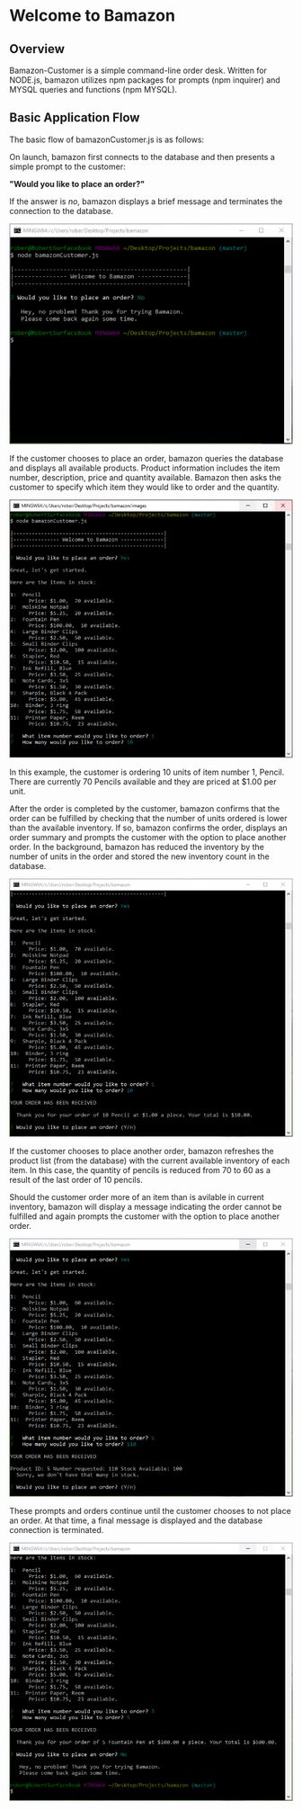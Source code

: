 # Welcome to Bamazon

## Overview
Bamazon-Customer is a simple command-line order desk. Written for NODE.js, bamazon utilizes npm packages for prompts (npm inquirer) and MYSQL queries and functions (npm MYSQL). 

## Basic Application Flow
The basic flow of bamazonCustomer.js is as follows:

On launch, bamazon first connects to the database and then presents a simple prompt to the customer:

  **"Would you like to place an order?"**

If the answer is *no*, bamazon displays a brief message and terminates the connection to the database. 

![Bamazon](images/bamazon0.PNG)

If the customer chooses to place an order, bamazon queries the database and displays all available products. Product information includes the item number, description, price and quantity available. Bamazon then asks the customer to specify which item they would like to order and the quantity.

![Bamazon](images/bamazon1.PNG)

In this example, the customer is ordering 10 units of item number 1, Pencil. There are currently 70 Pencils available and they are priced at $1.00 per unit. 

After the order is completed by the customer, bamazon confirms that the order can be fulfilled by checking that the number of units ordered is lower than the available inventory. If so, bamazon confirms the order, displays an order summary and prompts the customer with the option to place another order. In the background, bamazon has reduced the inventory by the number of units in the order and stored the new inventory count in the database.

![Bamazon](images/bamazon2.PNG)

If the customer chooses to place another order, bamazon refreshes the product list (from the database) with the current available inventory of each item. In this case, the quantity of pencils is reduced from 70 to 60 as a result of the last order of 10 pencils.

Should the customer order more of an item than is avilable in current inventory, bamazon will display a message indicating the order cannot be fulfilled and again prompts the customer with the option to place another order. 

![Bamazon](images/bamazon3.PNG)

These prompts and orders continue until the customer chooses to not place an order. At that time, a final message is displayed and the database connection is terminated. 

![Bamazon](images/bamazon4.PNG)
